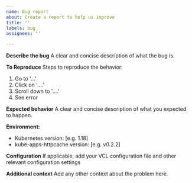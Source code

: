 ```yaml
---
name: Bug report
about: Create a report to help us improve
title: ''
labels: bug
assignees: ''

---
```


**Describe the bug**
A clear and concise description of what the bug is.

**To Reproduce**
Steps to reproduce the behavior:
1. Go to '...'
2. Click on '....'
3. Scroll down to '....'
4. See error

**Expected behavior**
A clear and concise description of what you expected to happen.

**Environment:**
 - Kubernetes version: [e.g. 1.18]
 - kube-apps-httpcache version: [e.g. v0.2.2]

**Configuration**
If applicable, add your VCL configuration file and other relevant configuration settings

**Additional context**
Add any other context about the problem here.

